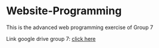 # Website-Programming
This is the advanced web programming exercise of Group 7


Link google drive group 7: [click here](https://drive.google.com/drive/folders/1OyLWuvrNuOjBD_dGs3V2ZcO0Z9tan344?usp=sharing)
